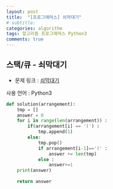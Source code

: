 ```yaml
---
layout: post
title:  "[프로그래머스] 쇠막대기"
# subtitle: 
categories: algorithm
tags: 알고리즘 프로그래머스 Python3
comments: true
---
```


## 스택/큐 - 쇠막대기

* 문제 링크 : [쇠막대기](https://programmers.co.kr/learn/courses/30/lessons/42585)

사용 언어 : Python3

```python
def solution(arrangement):
    tmp = []
    answer = 0
    for i in range(len(arrangement)) :
        if(arrangement[i] == '(') :
            tmp.append(1)
        else:
            tmp.pop()
            if arrangement[i-1]=='(' :
                answer += len(tmp)
            else :
                answer+=1
    print(answer)
    
    return answer
```